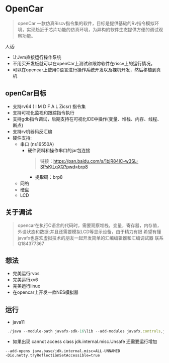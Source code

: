 # OpenCar

> openCar 一款仿真Riscv指令集的软件，目标是提供基础的Rv指令模拟环境，实现趋近于芯片功能的仿真环境，为异构的软件生态提供方便的调试观察功能。

 人话:
- 让Jvm直接运行操作系统
- 不用买开发板就可以在openCar上测试和跟踪软件在riscv上的运行情况。
- 可以在opencar上使用C语言进行操作系统开发以及裸机开发，然后移植到真机

## openCar目标

* 支持rv64 ( I M D F A L  Zicsr) 指令集
* 支持可视化监视和跟踪指令执行
* 支持gdb指令调试，后期支持在可视化IDE中操作(变量、堆栈、内存、线程、断点)
* 支持rv机器码反汇编
* 硬件支持:
  - 串口 (ns16550A)
    - 硬件资料和操作串口的jar包连接
      >  链接：https://pan.baidu.com/s/1bjR84lC-w3SL-SPsKtLqXQ?pwd=brp8 
        - 提取码：brp8
  - 网络 
  - 硬盘
  - LCD
  
## 关于调试
> opencar在执行C语言的代码时，需要观察堆栈，变量，寄存器，内存值，外设状态和数据;并且还需要模拟LCD等显示设备，由于精力有限
> 希望有懂javafx也喜欢虚拟技术的朋友一起开发简单的汇编编辑器和汇编调试器 联系Q184377367
> 
## 想法
- 完美运行rvos
- 完美运行xv6
- 完美运行linux
- 在opencar上开发一款NES模拟器


## 运行
- java11
```js
 ./java --module-path javafx-sdk-16\lib --add-modules javafx.controls,javafx.fxml -jar opencar-0.0.1-SNAPSHOT.jar
```

- 如果出现 cannot access class jdk.internal.misc.Unsafe 还需要运行增加
```
--add-opens java.base/jdk.internal.misc=ALL-UNNAMED
-Dio.netty.tryReflectionSetAccessible=true
```





